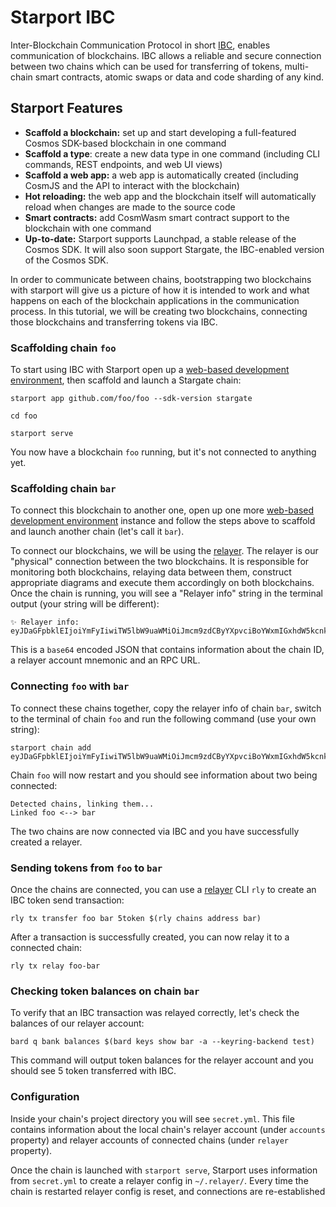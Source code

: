 # Starport IBC

Inter-Blockchain Communication Protocol in short [IBC](https://github.com/cosmos/ics#ibc-quick-references), enables communication of blockchains. IBC allows a reliable and secure connection between two chains which can be used for transferring of tokens, multi-chain smart contracts, atomic swaps or data and code sharding of any kind.

## **Starport Features** <a id="0247"></a>

* **Scaffold a blockchain:** set up and start developing a full-featured Cosmos SDK-based blockchain in one command
* **Scaffold a type**: create a new data type in one command \(including CLI commands, REST endpoints, and web UI views\)
* **Scaffold a web app:** a web app is automatically created \(including CosmJS and the API to interact with the blockchain\)
* **Hot reloading:** the web app and the blockchain itself will automatically reload when changes are made to the source code
* **Smart contracts:** add CosmWasm smart contract support to the blockchain with one command
* **Up-to-date:** Starport supports Launchpad, a stable release of the Cosmos SDK. It will also soon support Stargate, the IBC-enabled version of the Cosmos SDK.

In order to communicate between chains, bootstrapping two blockchains with starport will give us a picture of how it is intended to work and what happens on each of the blockchain applications in the communication process. In this tutorial, we will be creating two blockchains, connecting those blockchains and transferring tokens via IBC.

### Scaffolding chain `foo`

To start using IBC with Starport open up a [web-based development environment](https://gitpod.io/#https://github.com/tendermint/starport/), then scaffold and launch a Stargate chain:

```text
starport app github.com/foo/foo --sdk-version stargate

cd foo

starport serve
```

You now have a blockchain `foo` running, but it's not connected to anything yet.

### Scaffolding chain `bar`

To connect this blockchain to another one, open up one more [web-based development environment](https://gitpod.io/#https://github.com/tendermint/starport/) instance and follow the steps above to scaffold and launch another chain \(let's call it `bar`\).

To connect our blockchains, we will be using the [relayer](https://github.com/cosmos/ics/tree/master/spec/ics-018-relayer-algorithms). The relayer is our "physical" connection between the two blockchains. It is responsible for monitoring both blockchains, relaying data between them, construct appropriate diagrams and execute them accordingly on both blockchains. Once the chain is running, you will see a "Relayer info" string in the terminal output \(your string will be different\):

```text
✨ Relayer info: eyJDaGFpbklEIjoiYmFyIiwiTW5lbW9uaWMiOiJmcm9zdCByYXpvciBoYWxmIGxhdW5kcnkgcHJvZml0IHdpc2UgdG9uZSBibHVzaCBzdXJnZSBrZWVwIHRvZ2V0aGVyIHNsaWNlIHlvdXRoIHRydXRoIGVubGlzdCBjdXBib2FyZCBhYnNvcmIgc2VlZCBzZXJpZXMgZG91YmxlIHZpbGxhZ2UgdG9uZ3VlIGZsYXNoIGdvcmlsbGEiLCJSUENBZGRyZXNzIjoiaHR0cHM6Ly8yNjY1Ny1jNzllNDk2ZC1kZDk4LTQ4MWQtOTlmZi1jZGQ4OTA2NWQ4MWIud3MtZXUwMS5naXRwb2QuaW86NDQzIn0
```

This is a `base64` encoded JSON that contains information about the chain ID, a relayer account mnemonic and an RPC URL.

### Connecting `foo` with `bar`

To connect these chains together, copy the relayer info of chain `bar`, switch to the terminal of chain `foo` and run the following command \(use your own string\):

```text
starport chain add eyJDaGFpbklEIjoiYmFyIiwiTW5lbW9uaWMiOiJmcm9zdCByYXpvciBoYWxmIGxhdW5kcnkgcHJvZml0IHdpc2UgdG9uZSBibHVzaCBzdXJnZSBrZWVwIHRvZ2V0aGVyIHNsaWNlIHlvdXRoIHRydXRoIGVubGlzdCBjdXBib2FyZCBhYnNvcmIgc2VlZCBzZXJpZXMgZG91YmxlIHZpbGxhZ2UgdG9uZ3VlIGZsYXNoIGdvcmlsbGEiLCJSUENBZGRyZXNzIjoiaHR0cHM6Ly8yNjY1Ny1jNzllNDk2ZC1kZDk4LTQ4MWQtOTlmZi1jZGQ4OTA2NWQ4MWIud3MtZXUwMS5naXRwb2QuaW86NDQzIn0
```

Chain `foo` will now restart and you should see information about two being connected:

```text
Detected chains, linking them...
Linked foo <--> bar
```

The two chains are now connected via IBC and you have successfully created a relayer.

### Sending tokens from `foo` to `bar`

Once the chains are connected, you can use a [relayer](https://github.com/ovrclk/relayer) CLI `rly` to create an IBC token send transaction:

```text
rly tx transfer foo bar 5token $(rly chains address bar)
```

After a transaction is successfully created, you can now relay it to a connected chain:

```text
rly tx relay foo-bar
```

### Checking token balances on chain `bar`

To verify that an IBC transaction was relayed correctly, let's check the balances of our relayer account:

```text
bard q bank balances $(bard keys show bar -a --keyring-backend test)
```

This command will output token balances for the relayer account and you should see 5 token transferred with IBC.

### Configuration

Inside your chain's project directory you will see `secret.yml`. This file contains information about the local chain's relayer account \(under `accounts` property\) and relayer accounts of connected chains \(under `relayer` property\).

Once the chain is launched with `starport serve`, Starport uses information from `secret.yml` to create a relayer config in `~/.relayer/`. Every time the chain is restarted relayer config is reset, and connections are re-established

